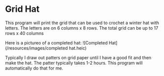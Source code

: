 # Grid Hat
This program will print the grid that can be used to crochet a winter hat with letters. The letters are on 6 columns x 8 rows. The total grid can be up to 17 rows x 40 columns

Here is a pictureo of a completed hat: 
![Completed Hat](/resources/images/completed hat.heic)

Typically I draw out patters on grid paper until I have a good fit and then make the hat. The patter typically takes 1-2 hours. This program will automatically do that for me. 